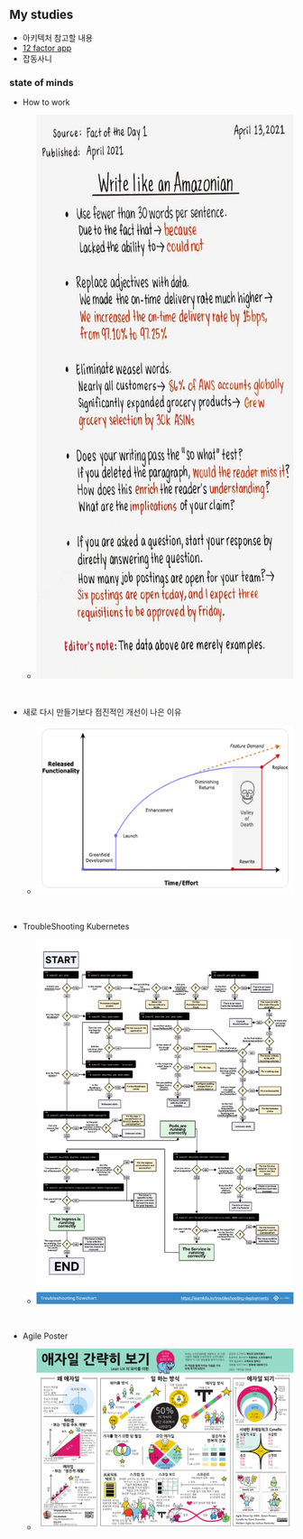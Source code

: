 ## My studies

* 아키텍처 참고할 내용
* [12 factor app](Architecture/12factor/README.md)
* 잡동사니

### state of minds

* How to work

  * <img src="images/Write%20like%20an%20Amazonian.jpg" width="800" height="1000">

<br>
  
* 새로 다시 만들기보다 점진적인 개선이 나은 이유
  
  * <img src="images/The%20Risks%20of%20Rewrites.jpg" width="600" height="300">

<br>

* TroubleShooting Kubernetes
  
  * ![How to works](images/troubleshooting-kubernetes-v2.jpg)

<br>

* Agile Poster

  * <img src="images/Agile-poster-2017-ver16-dandy_Korean_2.pdf" canvas class="pdf-page">

